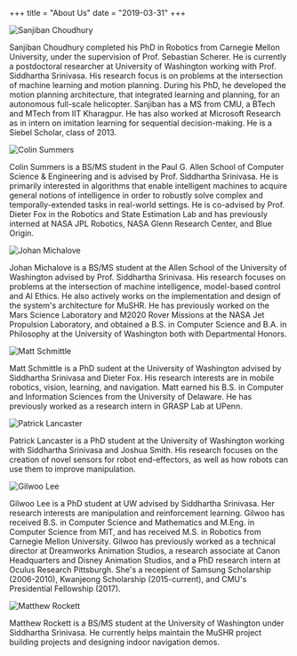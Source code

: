 +++
title = "About Us"
date = "2019-03-31"
+++

![Sanjiban Choudhury](/19sp/example_site/images/sachoudhury.png)


Sanjiban Choudhury completed his PhD in Robotics from Carnegie Mellon University, under the supervision of Prof. Sebastian Scherer. He is currently a postdoctoral researcher at University of Washington working with Prof. Siddhartha Srinivasa. His research focus is on problems at the intersection of machine learning and motion planning. During his PhD, he developed the motion planning architecture, that integrated learning and planning, for an autonomous full-scale helicopter. Sanjiban has a MS from CMU, a BTech and MTech from IIT Kharagpur. He has also worked at Microsoft Research as in intern on imitation learning for sequential decision-making. He is a Siebel Scholar, class of 2013.


![Colin Summers](/19sp/example_site/images/csummers.png)

Colin Summers is a BS/MS student in the Paul G. Allen School of Computer Science & Engineering and is advised by Prof. Siddhartha Srinivasa. He is primarily interested in algorithms that enable intelligent machines to acquire general notions of intelligence in order to robustly solve complex and temporally-extended tasks in real-world settings. He is co-advised by Prof. Dieter Fox in the Robotics and State Estimation Lab and has previously interned at NASA JPL Robotics, NASA Glenn Research Center, and Blue Origin.

![Johan Michalove](/19sp/example_site/images/jmichalove.png)

Johan Michalove is a BS/MS student at the Allen School of the University of Washington advised by Prof. Siddhartha Srinivasa. His research focuses on problems at the intersection of machine intelligence, model-based control and AI Ethics. He also actively works on the implementation and design of the system's architecture for MuSHR. He has previously worked on the Mars Science Laboratory and M2020 Rover Missions at the NASA Jet Propulsion Laboratory, and obtained a B.S. in Computer Science and B.A. in Philosophy at the University of Washington both with Departmental Honors.

![Matt Schmittle](/19sp/example_site/images/mschmittle.png)

Matt Schmittle is a PhD sudent at the University of Washington advised by Siddhartha Srinivasa and Dieter Fox. His research interests are in mobile robotics, vision, learning, and navigation. Matt earned his B.S. in Computer and Information Sciences from the University of Delaware. He has previously worked as a research intern in GRASP Lab at UPenn.

![Patrick Lancaster](/19sp/example_site/images/plancaster.png)

Patrick Lancaster is a PhD student at the University of Washington working with Siddhartha Srinivasa and Joshua Smith. His research focuses on the creation of novel sensors for robot end-effectors, as well as how robots can use them to improve manipulation.

![Gilwoo Lee](/19sp/example_site/images/glee.png)

Gilwoo Lee is a PhD student at UW advised by Siddhartha Srinivasa. Her research interests are manipulation and reinforcement learning. Gilwoo has received B.S. in Computer Science and Mathematics and M.Eng. in Computer Science from MIT, and has received M.S. in Robotics from Carnegie Mellon University. Gilwoo has previously worked as a technical director at Dreamworks Animation Studios, a research associate at Canon Headquarters and Disney Animation Studios, and a PhD research intern at Oculus Research Pittsburgh. She's a recepient of Samsung Scholarship (2006-2010), Kwanjeong Scholarship (2015-current), and CMU's Presidential Fellowship (2017).

![Matthew Rockett](/19sp/example_site/images/rockettm.jpg)

Matthew Rockett is a BS/MS student at the University of Washington under Siddhartha Srinivasa. He currently helps maintain the MuSHR project building projects and designing indoor navigation demos.
